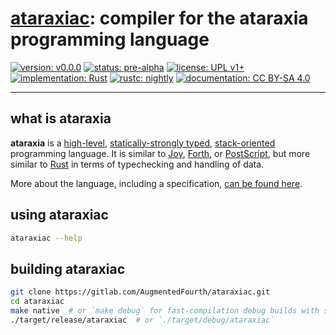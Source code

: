 # [ataraxiac](https://gitlab.com/AugmentedFourth/ataraxiac): compiler for the ataraxia programming language

[![version: v0.0.0](https://img.shields.io/badge/version-v0.0.0-37a988.svg "version: v0.0.0")](https://gitlab.com/AugmentedFourth/ataraxiac)
[![status: pre-alpha](https://img.shields.io/badge/status-pre--alpha-444444.svg "status: pre-alpha")](https://gitlab.com/AugmentedFourth/ataraxiac)
[![license: UPL v1+](https://img.shields.io/badge/license-UPL_v1+-3f779d.svg "license: UPL v1+")](https://opensource.org/licenses/UPL)
[![implementation: Rust](https://img.shields.io/badge/implementation-Rust-b7410e.svg "implementation: Rust")](https://www.rust-lang.org)
[![rustc: nightly](https://img.shields.io/badge/rustc-nightly-d185bd.svg "rustc: nightly")](https://github.com/rust-lang/rust)
[![documentation: CC BY-SA 4.0](https://img.shields.io/badge/documentation-CC_BY--SA_4.0-c6be5f.svg "documentation: CC BY-SA 4.0")](https://gitlab.com/AugmentedFourth/ataraxia)

---

## what is ataraxia

**ataraxia** is a
[high-level](https://en.wikipedia.org/wiki/High-level_programming_language),
[statically-strongly typed](https://en.wikipedia.org/wiki/Intuitionistic_type_theory),
[stack-oriented](https://en.wikipedia.org/wiki/Stack-oriented_programming_language)
programming language. It is similar to
[Joy](https://en.wikipedia.org/wiki/Joy_\(programming_language\)),
[Forth](http://www.forth.org/), or
[PostScript](https://en.wikipedia.org/wiki/PostScript), but more similar to
[Rust](https://www.rust-lang.org) in terms of typechecking and handling of
data.

More about the language, including a specification, [can be found here](https://gitlab.com/AugmentedFourth/ataraxia).

## using ataraxiac

```bash
ataraxiac --help
```

## building ataraxiac

```bash
git clone https://gitlab.com/AugmentedFourth/ataraxiac.git
cd ataraxiac
make native  # or `make debug` for fast-compilation debug builds with symbols
./target/release/ataraxiac  # or `./target/debug/ataraxiac`
```
